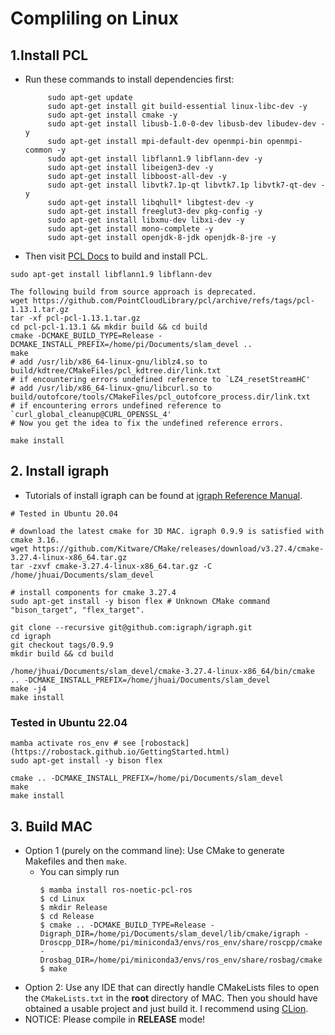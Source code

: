 # Compliling on Linux  
## 1.Install PCL
* Run these commands to install dependencies first:

           sudo apt-get update
           sudo apt-get install git build-essential linux-libc-dev -y
           sudo apt-get install cmake -y
           sudo apt-get install libusb-1.0-0-dev libusb-dev libudev-dev -y
           sudo apt-get install mpi-default-dev openmpi-bin openmpi-common -y
           sudo apt-get install libflann1.9 libflann-dev -y
           sudo apt-get install libeigen3-dev -y
           sudo apt-get install libboost-all-dev -y
           sudo apt-get install libvtk7.1p-qt libvtk7.1p libvtk7-qt-dev -y
           sudo apt-get install libqhull* libgtest-dev -y
           sudo apt-get install freeglut3-dev pkg-config -y
           sudo apt-get install libxmu-dev libxi-dev -y
           sudo apt-get install mono-complete -y
           sudo apt-get install openjdk-8-jdk openjdk-8-jre -y
           
* Then visit [PCL Docs](https://pcl.readthedocs.io/projects/tutorials/en/latest/compiling_pcl_posix.html) to build and install PCL.

```
sudo apt-get install libflann1.9 libflann-dev

The following build from source approach is deprecated.
wget https://github.com/PointCloudLibrary/pcl/archive/refs/tags/pcl-1.13.1.tar.gz
tar -xf pcl-pcl-1.13.1.tar.gz
cd pcl-pcl-1.13.1 && mkdir build && cd build
cmake -DCMAKE_BUILD_TYPE=Release -DCMAKE_INSTALL_PREFIX=/home/pi/Documents/slam_devel ..
make
# add /usr/lib/x86_64-linux-gnu/liblz4.so to build/kdtree/CMakeFiles/pcl_kdtree.dir/link.txt
# if encountering errors undefined reference to `LZ4_resetStreamHC'
# add /usr/lib/x86_64-linux-gnu/libcurl.so to build/outofcore/tools/CMakeFiles/pcl_outofcore_process.dir/link.txt
# if encountering errors undefined reference to `curl_global_cleanup@CURL_OPENSSL_4'
# Now you get the idea to fix the undefined reference errors.

make install

```

## 2. Install igraph
* Tutorials of install igraph can be found at [igraph Reference Manual](https://igraph.org/c/doc/igraph-Installation.html).
```
# Tested in Ubuntu 20.04

# download the latest cmake for 3D MAC. igraph 0.9.9 is satisfied with cmake 3.16.
wget https://github.com/Kitware/CMake/releases/download/v3.27.4/cmake-3.27.4-linux-x86_64.tar.gz
tar -zxvf cmake-3.27.4-linux-x86_64.tar.gz -C /home/jhuai/Documents/slam_devel

# install components for cmake 3.27.4
sudo apt-get install -y bison flex # Unknown CMake command "bison_target", "flex_target".

git clone --recursive git@github.com:igraph/igraph.git
cd igraph
git checkout tags/0.9.9
mkdir build && cd build

/home/jhuai/Documents/slam_devel/cmake-3.27.4-linux-x86_64/bin/cmake .. -DCMAKE_INSTALL_PREFIX=/home/jhuai/Documents/slam_devel
make -j4
make install

```

### Tested in Ubuntu 22.04
```
mamba activate ros_env # see [robostack](https://robostack.github.io/GettingStarted.html)
sudo apt-get install -y bison flex

cmake .. -DCMAKE_INSTALL_PREFIX=/home/pi/Documents/slam_devel
make
make install

```


## 3. Build MAC
- Option 1 (purely on the command line): Use CMake to generate Makefiles and then `make`.
    - You can simply run
      ```
      $ mamba install ros-noetic-pcl-ros
      $ cd Linux
      $ mkdir Release
      $ cd Release
      $ cmake .. -DCMAKE_BUILD_TYPE=Release -Digraph_DIR=/home/pi/Documents/slam_devel/lib/cmake/igraph -Droscpp_DIR=/home/pi/miniconda3/envs/ros_env/share/roscpp/cmake -Drosbag_DIR=/home/pi/miniconda3/envs/ros_env/share/rosbag/cmake
      $ make
      ```
- Option 2: Use any IDE that can directly handle CMakeLists files to open the `CMakeLists.txt` in the **root** directory of MAC. Then you should have obtained a usable project and just build it. I recommend using [CLion](https://www.jetbrains.com/clion/).
- NOTICE: Please compile in **RELEASE** mode!
